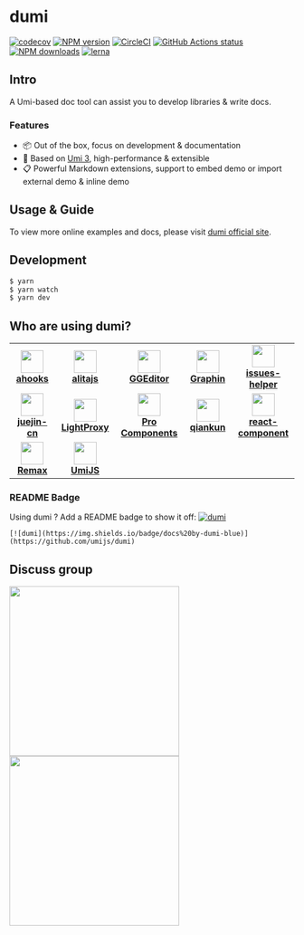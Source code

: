 # dumi

[![codecov](https://codecov.io/gh/umijs/dumi/branch/master/graph/badge.svg)](https://codecov.io/gh/umijs/dumi) [![NPM version](https://img.shields.io/npm/v/dumi.svg?style=flat)](https://npmjs.org/package/dumi) [![CircleCI](https://circleci.com/gh/umijs/dumi/tree/master.svg?style=svg)](https://circleci.com/gh/umijs/dumi/tree/master) [![GitHub Actions status](https://github.com/umijs/dumi/workflows/Node%20CI/badge.svg)](https://github.com/umijs/dumi) [![NPM downloads](http://img.shields.io/npm/dm/dumi.svg?style=flat)](https://npmjs.org/package/dumi) [![lerna](https://img.shields.io/badge/maintained%20with-lerna-cc00ff.svg)](https://lernajs.io/)

## Intro

A Umi-based doc tool can assist you to develop libraries & write docs.

### Features

- 📦 Out of the box, focus on development & documentation
- 🚀 Based on [Umi 3](https://umijs.org), high-performance & extensible
- 📋 Powerful Markdown extensions, support to embed demo or import external demo & inline demo

## Usage & Guide

To view more online examples and docs, please visit [dumi official site](https://d.umijs.org).

## Development

```bash
$ yarn
$ yarn watch
$ yarn dev
```

## Who are using dumi?

<table>

  <tr>
    <td width="160" align="center">
      <a target="_blank" href="https://ahooks.js.org/">
        <img src="https://ahooks.js.org/logo.svg" height="40" />
        <br />
        <strong>ahooks</strong>
      </a>
    </td>
    <td width="160" align="center">
      <a target="_blank" href="https://alitajs.com/">
        <img src="https://user-images.githubusercontent.com/11746742/104428726-c2c90300-55bf-11eb-9b84-d52a86050b9a.png" height="40" />
        <br />
        <strong>alitajs</strong>
      </a>
    </td>
    <td width="160" align="center">
      <a target="_blank" href="https://ggeditor.com">
        <img src="https://img.alicdn.com/tfs/TB1FFA1CFP7gK0jSZFjXXc5aXXa-214-200.png" height="40" />
        <br />
        <strong>GGEditor</strong>
      </a>
    </td>
    <td width="160" align="center">
      <a target="_blank" href="https://graphin.antv.vision/">
        <img src="https://camo.githubusercontent.com/53886f0e306c9f01c96dee2edca3992830b7cbb769118029a7e5d677deb7e67e/68747470733a2f2f67772e616c697061796f626a656374732e636f6d2f7a6f732f616e7466696e63646e2f306234487a4f63454a592f4772617068696e2e737667" height="40" />
        <br />
        <strong>Graphin</strong>
      </a>
    </td>
    <td width="160" align="center">
      <a target="_blank" href="https://actions-cool.github.io/issues-helper/">
        <img src="https://avatars1.githubusercontent.com/u/73879334?s=200&v=4" height="40" />
        <br />
        <strong>issues-helper</strong>
      </a>
    </td>
  </tr>
  <tr>
    <td width="160" align="center">
      <a target="_blank" href="https://juejin-cn.github.io/open-source/">
        <img src="https://avatars3.githubusercontent.com/u/69633008?s=200&v=4" height="40" />
        <br />
        <strong>juejin-cn</strong>
      </a>
    </td>
    <td width="160" align="center">
      <a target="_blank" href="https://lightproxy.org">
        <img src="https://user-images.githubusercontent.com/5436704/81533849-83e00f00-9399-11ea-943d-ac5fd4653906.png" height="40" />
        <br />
        <strong>LightProxy</strong>
      </a>
    </td>
    <td width="160" align="center">
      <a target="_blank" href="https://procomponents.ant.design/">
        <img src="https://gw.alipayobjects.com/zos/rmsportal/KDpgvguMpGfqaHPjicRK.svg" height="40" />
        <br />
        <strong>Pro Components</strong>
      </a>
    </td>
    <td width="160" align="center">
      <a target="_blank" href="https://qiankun.umijs.org/">
        <img src="https://gw.alipayobjects.com/zos/bmw-prod/8a74c1d3-16f3-4719-be63-15e467a68a24/km0cv8vn_w500_h500.png" height="40" />
        <br />
        <strong>qiankun</strong>
      </a>
    </td>
    <td width="160" align="center">
      <a target="_blank" href="https://github.com/react-component">
        <img src="https://avatars3.githubusercontent.com/u/9441414?s=200&v=4" height="40" />
        <br />
        <strong>react-component</strong>
      </a>
    </td>
  </tr>
  <tr>
    <td width="160" align="center">
      <a target="_blank" href="https://remaxjs.org">
        <img src="https://gw.alipayobjects.com/mdn/rms_b5fcc5/afts/img/A*1NHAQYduQiQAAAAAAAAAAABkARQnAQ" height="40" />
        <br />
        <strong>Remax</strong>
      </a>
    </td>
    <td width="160" align="center">
      <a target="_blank" href="https://umijs.org">
        <img src="https://gw.alipayobjects.com/zos/bmw-prod/598d14af-4f1c-497d-b579-5ac42cd4dd1f/k7bjua9c_w132_h130.png" height="40" />
        <br />
        <strong>UmiJS</strong>
      </a>
    </td>
    <td width="160" align="center">
    </td>
    <td width="160" align="center">
    </td>
    <td width="160" align="center">
    </td>
  </tr>
</table>

### README Badge

Using dumi ? Add a README badge to show it off: [![dumi](https://img.shields.io/badge/docs%20by-dumi-blue)](https://github.com/umijs/dumi)

```
[![dumi](https://img.shields.io/badge/docs%20by-dumi-blue)](https://github.com/umijs/dumi)
```

## Discuss group

<div>
  <img data-type="dingtalk" src="https://gw.alipayobjects.com/zos/bmw-prod/ec249703-be12-416c-8f33-297e47d9439c/kjy5ls84_w1004_h1346.png" width="300" />
  <img data-type="wechat" src="https://gw.alipayobjects.com/zos/bmw-prod/c18bc2a5-719a-48ca-b225-c79ef88bfb43/k7m10ymd_w1004_h1346.jpeg" width="300" />
</div>
